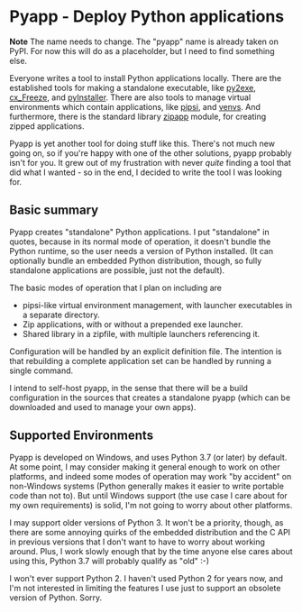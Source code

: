 # Pyapp - Deploy Python applications

**Note** The name needs to change. The "pyapp" name is already taken on
PyPI. For now this will do as a placeholder, but I need to find something
else.

Everyone writes a tool to install Python applications locally. There
are the established tools for making a standalone executable, like
[py2exe](https://pypi.org/project/py2exe/),
[cx_Freeze](https://pypi.org/project/cx_Freeze/), and
[pyInstaller](https://pypi.org/project/pyinstaller/). There are also
tools to manage virtual environments which contain applications,
like
[pipsi](https://pypi.org/project/pipsi/), and
[venvs](https://github.com/Julian/venvs). And furthermore, there is
the standard library
[zipapp](https://docs.python.org/3.7/library/zipapp.html)
module, for creating zipped applications.

Pyapp is yet another tool for doing stuff like this. There's not much
new going on, so if you're happy with one of the other solutions, pyapp
probably isn't for you. It grew out of my frustration with never *quite*
finding a tool that did what I wanted - so in the end, I decided to write
the tool I was looking for.

## Basic summary

Pyapp creates "standalone" Python applications. I put "standalone" in
quotes, because in its normal mode of operation, it doesn't bundle the
Python runtime, so the user needs a version of Python installed. (It
can optionally bundle an embedded Python distribution, though, so fully
standalone applications are possible, just not the default).

The basic modes of operation that I plan on including are

* pipsi-like virtual environment management, with launcher executables
  in a separate directory.
* Zip applications, with or without a prepended exe launcher.
* Shared library in a zipfile, with multiple launchers referencing it.

Configuration will be handled by an explicit definition file. The
intention is that rebuilding a complete application set can be handled
by running a single command.

I intend to self-host pyapp, in the sense that there will be a build
configuration in the sources that creates a standalone pyapp (which
can be downloaded and used to manage your own apps).

## Supported Environments

Pyapp is developed on Windows, and uses Python 3.7 (or later) by default.
At some point, I may consider making it general enough to work on other
platforms, and indeed some modes of operation may work "by accident" on
non-Windows systems (Python generally makes it easier to write portable
code than not to). But until Windows support (the use case I care about
for my own requirements) is solid, I'm not going to worry about other
platforms.

I may support older versions of Python 3. It won't be a priority, though,
as there are some annoying quirks of the embedded distribution and the
C API in previous versions that I don't want to have to worry about
working around. Plus, I work slowly enough that by the time anyone else
cares about using this, Python 3.7 will probably qualify as "old" :-)

I won't ever support Python 2. I haven't used Python 2 for years now, and
I'm not interested in limiting the features I use just to support an
obsolete version of Python. Sorry.

